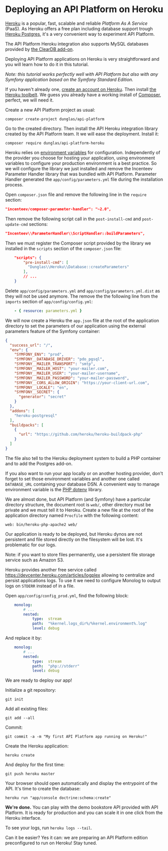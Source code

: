 # Deploying an API Platform on Heroku

[Heroku](http://heroku.com) is a popular, fast, scalable and reliable *Platform As A Service* (PaaS). As Heroku offers a
free plan including database support trough [Heroku Postgres](https://www.heroku.com/postgres), it's
a very convenient way to experiment API Platform.

The API Platform Heroku integration also supports MySQL databases provided by [the ClearDB add-on](https://addons.heroku.com/cleardb).

Deploying API Platform applications on Heroku is very straightforward and you will learn how to do it in this tutorial.

*Note: this tutorial works perfectly well with API Platform but also with any Symfony application based on the Symfony Standard
Edition.*

If you haven't already one, [create an account on Heroku](https://signup.heroku.com/signup/dc). Then install [the Heroku
toolbelt](https://devcenter.heroku.com/articles/getting-started-with-php#local-workstation-setup). We guess you already
have a working install of [Composer](http://getcomposer.org), perfect, we will need it.

Create a new API Platform project as usual:

    composer create-project dunglas/api-platform

Go to the created directory. Then install the API Heroku integration library created by the API Platform team. It we will ease the deployment.
Install it:

    composer require dunglas/api-platform-heroku

Heroku relies on [environment variables](https://devcenter.heroku.com/articles/config-vars) for configuration. Independently of the provider you
choose for hosting your application, using environment variables to configure your production environment is a best practice.
So we will configure the library we just installed and remove the Incenteev Parameter Handler library that was bundled with
API Platform. Parameter Handler generated the `app/config/parameters.yml` file during the installation process.

Open `composer.json` file and remove the following line in the  `require` section:

```json
"incenteev/composer-parameter-handler": "~2.0",
```

Then remove the following script call in the `post-install-cmd` and `post-update-cmd` sections:

```json
"Incenteev\\ParameterHandler\\ScriptHandler::buildParameters",
```

Then we must register the Composer script provided by the library we installed in the `scripts` section of the `composer.json`
file: 

```json
    "scripts": {
        "pre-install-cmd": [
          "Dunglas\\Heroku\\Database::createParameters"
        ],
        // ...
    }
```

Delete `app/config/parameters.yml` and `app/config/parameters.yml.dist` as they will not be used anymore. The remove the
the following line from the `imports` section of `app/config/config.yml`:

```yaml
    - { resource: parameters.yml }
```

We will now create a Heroku the `app.json` file at the root of the application directory to set the parameters of our application
using the external parameters feature of the Symfony container:

```json
{
  "success_url": "/",
  "env": {
    "SYMFONY_ENV": "prod",
    "SYMFONY__DATABASE_DRIVER": "pdo_pgsql",
    "SYMFONY__MAILER_TRANSPORT": "smtp",
    "SYMFONY__MAILER_HOST": "your-mailer.com",
    "SYMFONY__MAILER_USER": "your-mailer-username",
    "SYMFONY__MAILER_PASSWORD": "your-mailer-password",
    "SYMFONY__CORS_ALLOW_ORIGIN": "https://your-client-url.com",
    "SYMFONY__LOCALE": "en",
    "SYMFONY__SECRET": {
      "generator": "secret"
    }
  },
  "addons": [
    "heroku-postgresql"
  ],
  "buildpacks": [
    {
      "url": "https://github.com/heroku/heroku-buildpack-php"
    }
  ]
}
```

The file also tell to the Heroku deployment system to build a PHP container and to add the Postgres add-on.

If you also want to run your app locally or on another hosting provider, don't forget to set those environment variables
and another one called `DATABASE_URL` containing your database DSN.
A convenient way to manage environment variable is the [PHP dotenv](https://github.com/vlucas/phpdotenv) library.

We are almost done, but API Platform (and Symfony) have a particular directory structure, the document root is `web/`, other
directory must be private and we must tell it to Heroku. Create a new file at the root of the application directory named
`Procfile` with the following content:

```
web: bin/heroku-php-apache2 web/
```

Our application is ready to be deployed, but Heroku dynos are not persistent and file stored directly on the filesystem
will be lost. It's problematic for our logs.

Note: if you want to store files permanently, use a persistent file storage service such as Amazon S3.

Heroku provides another free service called  https://devcenter.heroku.com/articles/logplex allowing to centralize and
persist applications logs. To use it we need to configure Monolog to output logs on `STDERR` instead of in a file.

Open `app/config/config_prod.yml`, find the following block:

```yaml
    monolog:
        # ...
        nested:
            type:  stream
            path:  "%kernel.logs_dir%/%kernel.environment%.log"
            level: debug
```

And replace it by:

```yaml
    monolog:
        # ...
        nested:
            type:  stream
            path:  "php://stderr"
            level: debug
```

We are ready to deploy our app!

Initialize a git repository:

    git init

Add all existing files:

    git add --all

Commit:

    git commit -a -m "My first API Platform app running on Heroku!"

Create the Heroku application:

    heroku create

And deploy for the first time:

    git push heroku master

Your browser should open automatically and display the entrypoint of the API. It's time to create the database:

    heroku run "app/console doctrine:schema:create"

**We're done.** You can play with the demo bookstore API provided with API Platform. It is ready for production and you
can scale it in one click from the Heroku interface.

To see your logs, run `heroku logs --tail`.

Can it be easier? Yes it can: we are preparing an API Platform edition preconfigured to run on Heroku! Stay tuned.

